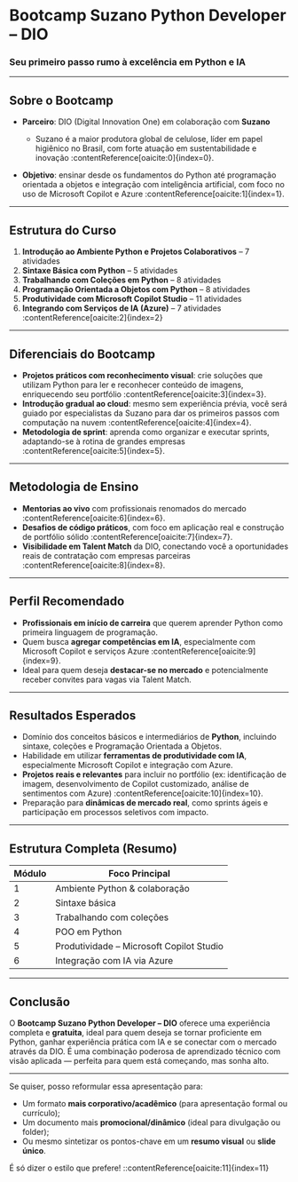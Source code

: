 #  Bootcamp Suzano Python Developer – DIO

### Seu primeiro passo rumo à excelência em Python e IA

---

##  Sobre o Bootcamp

- **Parceiro**: DIO (Digital Innovation One) em colaboração com **Suzano**  
  - Suzano é a maior produtora global de celulose, líder em papel higiênico no Brasil, com forte atuação em sustentabilidade e inovação :contentReference[oaicite:0]{index=0}.

- **Objetivo**: ensinar desde os fundamentos do Python até programação orientada a objetos e integração com inteligência artificial, com foco no uso de Microsoft Copilot e Azure :contentReference[oaicite:1]{index=1}.

---

##  Estrutura do Curso

1. **Introdução ao Ambiente Python e Projetos Colaborativos** – 7 atividades  
2. **Sintaxe Básica com Python** – 5 atividades  
3. **Trabalhando com Coleções em Python** – 8 atividades  
4. **Programação Orientada a Objetos com Python** – 8 atividades  
5. **Produtividade com Microsoft Copilot Studio** – 11 atividades  
6. **Integrando com Serviços de IA (Azure)** – 7 atividades :contentReference[oaicite:2]{index=2}

---

##  Diferenciais do Bootcamp

- **Projetos práticos com reconhecimento visual**: crie soluções que utilizam Python para ler e reconhecer conteúdo de imagens, enriquecendo seu portfólio :contentReference[oaicite:3]{index=3}.
- **Introdução gradual ao cloud**: mesmo sem experiência prévia, você será guiado por especialistas da Suzano para dar os primeiros passos com computação na nuvem :contentReference[oaicite:4]{index=4}.
- **Metodologia de sprint**: aprenda como organizar e executar sprints, adaptando-se à rotina de grandes empresas :contentReference[oaicite:5]{index=5}.

---

##  Metodologia de Ensino

- **Mentorias ao vivo** com profissionais renomados do mercado :contentReference[oaicite:6]{index=6}.
- **Desafios de código práticos**, com foco em aplicação real e construção de portfólio sólido :contentReference[oaicite:7]{index=7}.
- **Visibilidade em Talent Match** da DIO, conectando você a oportunidades reais de contratação com empresas parceiras :contentReference[oaicite:8]{index=8}.

---

##  Perfil Recomendado

- **Profissionais em início de carreira** que querem aprender Python como primeira linguagem de programação.
- Quem busca **agregar competências em IA**, especialmente com Microsoft Copilot e serviços Azure :contentReference[oaicite:9]{index=9}.
- Ideal para quem deseja **destacar-se no mercado** e potencialmente receber convites para vagas via Talent Match.

---

##  Resultados Esperados

- Domínio dos conceitos básicos e intermediários de **Python**, incluindo sintaxe, coleções e Programação Orientada a Objetos.
- Habilidade em utilizar **ferramentas de produtividade com IA**, especialmente Microsoft Copilot e integração com Azure.
- **Projetos reais e relevantes** para incluir no portfólio (ex: identificação de imagem, desenvolvimento de Copilot customizado, análise de sentimentos com Azure) :contentReference[oaicite:10]{index=10}.
- Preparação para **dinâmicas de mercado real**, como sprints ágeis e participação em processos seletivos com impacto.

---

##  Estrutura Completa (Resumo)

| Módulo | Foco Principal |
|--------|----------------|
| 1      | Ambiente Python & colaboração |
| 2      | Sintaxe básica |
| 3      | Trabalhando com coleções |
| 4      | POO em Python |
| 5      | Produtividade – Microsoft Copilot Studio |
| 6      | Integração com IA via Azure |

---

##  Conclusão

O **Bootcamp Suzano Python Developer – DIO** oferece uma experiência completa e **gratuita**, ideal para quem deseja se tornar proficiente em Python, ganhar experiência prática com IA e se conectar com o mercado através da DIO. É uma combinação poderosa de aprendizado técnico com visão aplicada — perfeita para quem está começando, mas sonha alto.

---

Se quiser, posso reformular essa apresentação para:

- Um formato **mais corporativo/acadêmico** (para apresentação formal ou currículo);
- Um documento mais **promocional/dinâmico** (ideal para divulgação ou folder);
- Ou mesmo sintetizar os pontos-chave em um **resumo visual** ou **slide único**.

É só dizer o estilo que prefere!
::contentReference[oaicite:11]{index=11}
